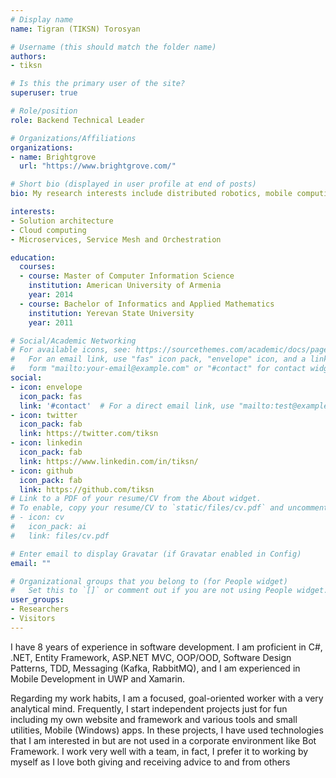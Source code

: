 ```yaml
---
# Display name
name: Tigran (TIKSN) Torosyan

# Username (this should match the folder name)
authors:
- tiksn

# Is this the primary user of the site?
superuser: true

# Role/position
role: Backend Technical Leader

# Organizations/Affiliations
organizations:
- name: Brightgrove
  url: "https://www.brightgrove.com/"

# Short bio (displayed in user profile at end of posts)
bio: My research interests include distributed robotics, mobile computing and programmable matter.

interests:
- Solution architecture
- Cloud computing
- Microservices, Service Mesh and Orchestration

education:
  courses:
  - course: Master of Computer Information Science
    institution: American University of Armenia
    year: 2014
  - course: Bachelor of Informatics and Applied Mathematics
    institution: Yerevan State University
    year: 2011

# Social/Academic Networking
# For available icons, see: https://sourcethemes.com/academic/docs/page-builder/#icons
#   For an email link, use "fas" icon pack, "envelope" icon, and a link in the
#   form "mailto:your-email@example.com" or "#contact" for contact widget.
social:
- icon: envelope
  icon_pack: fas
  link: '#contact'  # For a direct email link, use "mailto:test@example.org".
- icon: twitter
  icon_pack: fab
  link: https://twitter.com/tiksn
- icon: linkedin
  icon_pack: fab
  link: https://www.linkedin.com/in/tiksn/
- icon: github
  icon_pack: fab
  link: https://github.com/tiksn
# Link to a PDF of your resume/CV from the About widget.
# To enable, copy your resume/CV to `static/files/cv.pdf` and uncomment the lines below.
# - icon: cv
#   icon_pack: ai
#   link: files/cv.pdf

# Enter email to display Gravatar (if Gravatar enabled in Config)
email: ""

# Organizational groups that you belong to (for People widget)
#   Set this to `[]` or comment out if you are not using People widget.
user_groups:
- Researchers
- Visitors
---
```


I have 8 years of experience in software development. I am proficient in C#, .NET, Entity Framework, ASP.NET  MVC, OOP/OOD, Software Design Patterns, TDD, Messaging (Kafka, RabbitMQ), and I am experienced in Mobile Development in UWP and Xamarin.

Regarding my work habits, I am a focused, goal-oriented worker with a very analytical mind. Frequently, I start independent projects just for fun including my own website and framework and various tools and small utilities, Mobile (Windows) apps. In these projects, I have used technologies that I am interested in but are not used in a corporate environment like Bot Framework. I work very well with a team, in fact, I prefer it to working by myself as I love both giving and receiving advice to and from others
